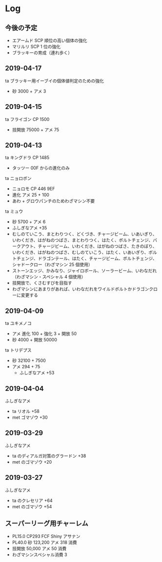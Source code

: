 # Log

## 今後の予定

- エアームド SCP 順位の高い個体の強化
- マリルリ SCP 1 位の強化
- ブラッキーの育成（連れ歩く）

## 2019-04-17

ta ブラッキー用イーブイの個体値判定のための強化

- 砂 3000 + アメ 3

## 2019-04-15

ta フライゴン CP 1500

- 技開放 75000 + アメ 75

## 2019-04-13

ta キングドラ CP 1485

- タッツー 00F からの進化のみ

ta ニョロボン

- ニョロモ CP 446 9EF
- 進化 アメ 25 + 100
- あわ + グロウパンチのためわざマシン不要

ta ミュウ

- 砂 5700 + アメ 6
- ふしぎなアメ +35
- むしのていこう、まとわりつく、どくづき、チャージビーム、いあいぎり、いわくだき、はがねのつばさ、まとわりつく、はたく、ボルトチェンジ、バークアウト、チャージビーム、いわくだき、はがねのつばさ、たきのぼり、いわくだき、はがねのつばさ、むしのていこう、はたく、いあいぎり、ボルトチェンジ、ドラゴンテール、はたく、チャージビーム、ボルトチェンジ、シャドークロー（わざマシン 25 個使用）
- ストーンエッジ、かみなり、ジャイロボール、ソーラービーム、いわなだれ（わざマシン・スペシャル 4 個使用）
- 技開放で、くさむすびを目指す
- わざマシンにあまりがあれば、いわなだれをワイルドボルトかドラゴンクローに変更する

## 2019-04-09

ta ユキメノコ

- アメ 進化 100 + 強化 3 + 開放 50
- 砂 4000 + 開放 50000

ta トリデプス

- 砂 32100 + 7500
- アメ 294 + 75
  - ふしぎなアメ +53

## 2019-04-04

ふしぎなアメ

- ta リオル +58
- met ゴマゾウ +30

## 2019-03-29

ふしぎなアメ

- ta のディアルガ対策のグラードン +38
- met のゴマゾウ +20

## 2019-03-27

ふしぎなアメ

- ta のクレセリア +64
- met のゴマゾウ +54

## スーパーリーグ用チャーレム

- PL15.0 CP293 FCF Shiny アサナン
- PL40.0 砂 123,200 アメ 318 消費
- 技開放 50,000 アメ 50 消費
- わざマシンスペシャル消費 3

